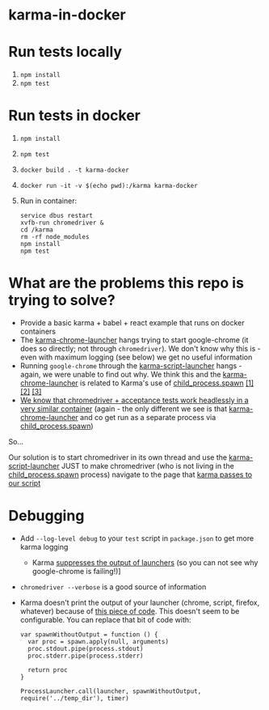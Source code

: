 # karma-in-docker

# Run tests locally

1. `npm install`
1. `npm test`

# Run tests in docker

1. `npm install`
1. `npm test`
1. `docker build . -t karma-docker`
1. `docker run -it -v $(echo pwd):/karma karma-docker`
1. Run in container:

    ```
    service dbus restart
    xvfb-run chromedriver &
    cd /karma
    rm -rf node_modules
    npm install
    npm test
    ```

# What are the problems this repo is trying to solve?

- Provide a basic karma + babel + react example that runs on docker containers
- The [karma-chrome-launcher](https://github.com/karma-runner/karma-chrome-launcher) hangs trying to start google-chrome (it does so directly; not through `chromedriver`). We don't know why this is - even with maximum logging (see below) we get no useful information
- Running `google-chrome` through the [karma-script-launcher](https://github.com/karma-runner/karma-script-launcher) hangs - again, we were unable to find out why. We think this and the [karma-chrome-launcher](https://github.com/karma-runner/karma-chrome-launcher) is related to Karma's use of [child_process.spawn](https://nodejs.org/api/child_process.html#child_process_child_process_spawn_command_args_options) [[1]](https://github.com/karma-runner/karma/blob/8e2cfab5e97033a17edbde412485d682d153d5d1/lib/launchers/process.js#L63) [[2]](https://github.com/karma-runner/karma/blob/8e2cfab5e97033a17edbde412485d682d153d5d1/lib/launchers/process.js#L141) [[3]](https://github.com/karma-runner/karma/blob/8e2cfab5e97033a17edbde412485d682d153d5d1/lib/launchers/process.js#L138)
- [We know that chromedriver + acceptance tests work headlessly in a very similar container](http://engineering.pivotal.io/post/headless-ui-testing-with-go-agouti-and-chrome/) (again - the only different we see is that [karma-chrome-launcher](https://github.com/karma-runner/karma-chrome-launcher) and co get run as a separate process via [child_process.spawn](https://nodejs.org/api/child_process.html#child_process_child_process_spawn_command_args_options))

So...

Our solution is to start chromedriver in its own thread and use the [karma-script-launcher](https://github.com/karma-runner/karma-script-launcher) JUST to make chromedriver (who is not living in the [child_process.spawn](https://nodejs.org/api/child_process.html#child_process_child_process_spawn_command_args_options) process) navigate to the page that [karma passes to our script](https://github.com/karma-runner/karma-script-launcher/blame/a501ba571a08f13346218900f50f844c967d650d/README.md#L10-L11)

# Debugging

- Add `--log-level debug` to your `test` script in `package.json` to get more karma logging
    - Karma [suppresses the output of launchers](https://github.com/karma-runner/karma/blob/master/lib/launchers/process.js#L140-L148) (so you can not see why google-chrome is failing!)]
- `chromedriver --verbose` is a good source of information
- Karma doesn't print the output of your launcher (chrome, script, firefox, whatever) because of [this piece of code](https://github.com/karma-runner/karma/blob/8e2cfab5e97033a17edbde412485d682d153d5d1/lib/launchers/process.js#L140-L148). This doesn't seem to be configurable. You can replace that bit of code with:

    ```
    var spawnWithoutOutput = function () {
      var proc = spawn.apply(null, arguments)
      proc.stdout.pipe(process.stdout)
      proc.stderr.pipe(process.stderr)

      return proc
    }

    ProcessLauncher.call(launcher, spawnWithoutOutput, require('../temp_dir'), timer)
    ```
